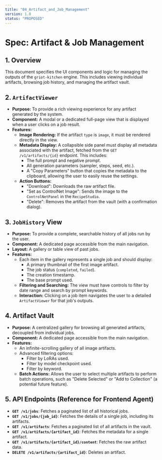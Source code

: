 ```yaml
---
title: "04_Artifact_and_Job_Management"
version: 1.0
status: "PROPOSED"
---
```


# **Spec: Artifact & Job Management**

## 1. Overview

This document specifies the UI components and logic for managing the outputs of the `griot-kitchen` engine. This includes viewing individual artifacts, browsing job history, and managing the artifact vault.

## 2. `ArtifactViewer`

- **Purpose:** To provide a rich viewing experience for any artifact generated by the system.
- **Component:** A modal or a dedicated full-page view that is displayed when a user clicks on a job result.
- **Features:**
  - **Image Rendering:** If the artifact `type` is `image`, it must be rendered directly in the view.
  - **Metadata Display:** A collapsible side panel must display all metadata associated with the artifact, fetched from the `GET /v1/artifacts/{id}` endpoint. This includes:
    - The full prompt and negative prompt.
    - All generation parameters (sampler, steps, seed, etc.).
    - A "Copy Parameters" button that copies the metadata to the clipboard, allowing the user to easily reuse the settings.
  - **Action Buttons:**
    - "Download": Downloads the raw artifact file.
    - "Set as ControlNet Image": Sends the image to the `ControlNetPanel` in the `RecipeStudio`.
    - "Delete": Removes the artifact from the vault (with a confirmation dialog).

## 3. `JobHistory` View

- **Purpose:** To provide a complete, searchable history of all jobs run by the user.
- **Component:** A dedicated page accessible from the main navigation.
- **Layout:** A gallery or table view of past jobs.
- **Features:**
  - Each item in the gallery represents a single job and should display:
    - A primary thumbnail of the first image artifact.
    - The job status (`completed`, `failed`).
    - The creation timestamp.
    - The base prompt used.
  - **Filtering and Searching:** The view must have controls to filter by date range and search by prompt keywords.
  - **Interaction:** Clicking on a job item navigates the user to a detailed `ArtifactViewer` for that job's outputs.

## 4. Artifact Vault

- **Purpose:** A centralized gallery for browsing all generated artifacts, decoupled from individual jobs.
- **Component:** A dedicated page accessible from the main navigation.
- **Features:**
  - An infinite-scrolling gallery of all image artifacts.
  - Advanced filtering options:
    - Filter by LoRAs used.
    - Filter by model checkpoint used.
    - Filter by keyword.
  - **Batch Actions:** Allows the user to select multiple artifacts to perform batch operations, such as "Delete Selected" or "Add to Collection" (a potential future feature).

## 5. API Endpoints (Reference for Frontend Agent)

- **`GET /v1/jobs`**: Fetches a paginated list of all historical jobs.
- **`GET /v1/jobs/{job_id}`**: Fetches the details of a single job, including its artifacts.
- **`GET /v1/artifacts`**: Fetches a paginated list of all artifacts in the vault.
- **`GET /v1/artifacts/{artifact_id}`**: Fetches the metadata for a single artifact.
- **`GET /v1/artifacts/{artifact_id}/content`**: Fetches the raw artifact data.
- **`DELETE /v1/artifacts/{artifact_id}`**: Deletes an artifact. 